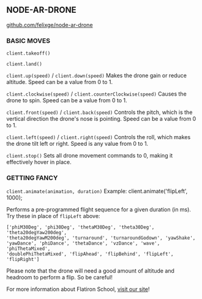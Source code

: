 ## NODE-AR-DRONE
[github.com/felixge/node-ar-drone](github.com/felixge/node-ar-drone)

### BASIC MOVES

`client.takeoff()`

`client.land()`

`client.up(speed)` / `client.down(speed)`
Makes the drone gain or reduce altitude. Speed can be a value from 0 to 1.

`client.clockwise(speed)` / `client.counterClockwise(speed)`
Causes the drone to spin. Speed can be a value from 0 to 1.

`client.front(speed)` / `client.back(speed)`
Controls the pitch, which is the vertical direction the drone's nose is pointing. Speed can be a value from 0 to 1.

`client.left(speed)` / `client.right(speed)`
Controls the roll, which makes the drone tilt left or right. Speed is any value from 0 to 1.

`client.stop()`
Sets all drone movement commands to 0, making it effectively hover in place.

### GETTING FANCY

`client.animate(animation, duration)`
Example: client.animate('flipLeft', 1000);

Performs a pre-programmed flight sequence for a given duration (in ms). Try these in place of `flipLeft` above:
```
['phiM30Deg', 'phi30Deg', 'thetaM30Deg', 'theta30Deg', 'theta20degYaw200deg',
'theta20degYawM200deg', 'turnaround', 'turnaroundGodown', 'yawShake',
'yawDance', 'phiDance', 'thetaDance', 'vzDance', 'wave', 'phiThetaMixed',
'doublePhiThetaMixed', 'flipAhead', 'flipBehind', 'flipLeft', 'flipRight']
```
Please note that the drone will need a good amount of altitude and headroom to perform a flip. So be careful!

For more information about Flatiron School, [visit our site](precollege.flatironschool.com)!
